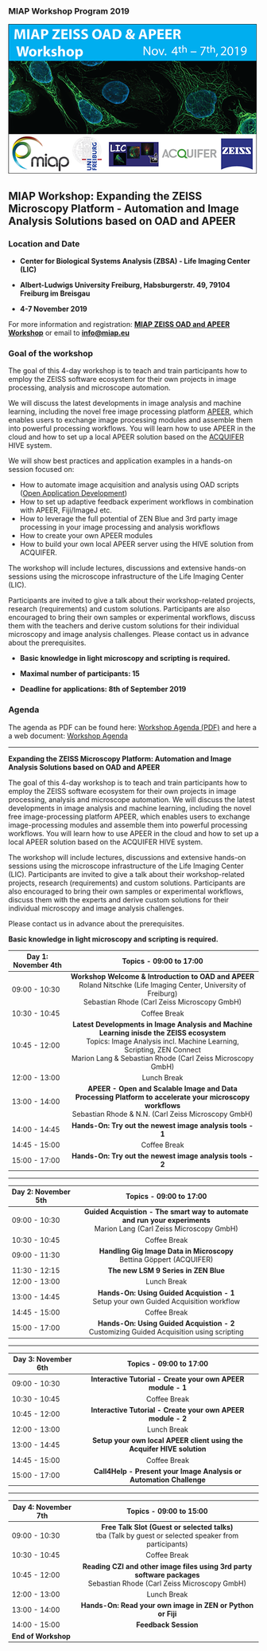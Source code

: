 ### MIAP Workshop Program 2019


![MIAP ZEISS OAD Workshop](../../Images/Advertise_Zeiss_OAD_Workshop.png)


## MIAP Workshop: Expanding the ZEISS Microscopy Platform - Automation and Image Analysis Solutions based on OAD and APEER

### Location and Date

- **Center for Biological Systems Analysis (ZBSA) - Life Imaging Center (LIC)**

- **Albert-Ludwigs University Freiburg, Habsburgerstr. 49, 79104 Freiburg im Breisgau**

- **4-7 November 2019**

For more information and registration: [**MIAP ZEISS OAD and APEER Workshop**](https://miap.eu/miap-events/miap-workshops/2019-11-zeiss-oad-apeer/) or email to [**info@miap.eu**](mailto:info@miap.eu)

### Goal of the workshop

 The goal of this 4-day workshop is to teach and train participants how to employ the ZEISS software ecosystem for their own projects in image processing, analysis and microscope automation.

We will discuss the latest developments in image analysis and machine learning, including the novel free image processing platform [APEER](https://www.apeer.com), which enables users to exchange image processing modules and assemble them into powerful processing workflows. You will learn how to use APEER in the cloud and how to set up a local APEER solution based on the [ACQUIFER](https://www.acquifer.de/) HIVE system.

We will show best practices and application examples in a hands-on session focused on:

- How to automate image acquisition and analysis using OAD scripts ([Open Application Development](https://github.com/zeiss-microscopy/OAD))
- How to set up adaptive feedback experiment workflows in combination with APEER, Fiji/ImageJ etc.
- How to leverage the full potential of ZEN Blue and 3rd party image processing in your image processing and analysis workflows
- How to create your own APEER modules
- How to build your own local APEER server using the HIVE solution from ACQUIFER.

The workshop will include lectures, discussions and extensive hands-on sessions using the microscope infrastructure of the Life Imaging Center (LIC).

Participants are invited to give a talk about their workshop-related projects, research (requirements) and custom solutions. Participants are also encouraged to bring their own samples or experimental workflows, discuss them with the teachers and derive custom solutions for their individual microscopy and image analysis challenges. Please contact us in advance about the prerequisites.

- **Basic knowledge in light microscopy and scripting is required.**

- **Maximal number of participants: 15**

- **Deadline for applications: 8th of September 2019**

### Agenda

The agenda as PDF can be found here: [Workshop Agenda (PDF)](https://github.com/zeiss-microscopy/OAD/blob/master/Workshops/2019_MIAP_Zeiss_OAD/Agenda_Zeiss_OAD_v3.pdf) and here a a web document: [Workshop Agenda](https://github.com/zeiss-microscopy/OAD/blob/master/Workshops/2019_MIAP_Zeiss_OAD/README.md)
***


**Expanding the ZEISS Microscopy Platform: Automation and Image Analysis Solutions based on OAD and APEER**

The goal of this 4-day workshop is to teach and train participants how to employ the ZEISS software
ecosystem for their own projects in image processing, analysis and microscope automation. We will
discuss the latest developments in image analysis and machine learning, including the novel free
image-processing platform APEER, which enables users to exchange image-processing modules and
assemble them into powerful processing workflows. You will learn how to use APEER in the cloud and
how to set up a local APEER solution based on the ACQUIFER HIVE system.

The workshop will include lectures, discussions and extensive hands-on sessions using the
microscope infrastructure of the Life Imaging Center (LIC). Participants are invited to give a talk
about their workshop-related projects, research (requirements) and custom solutions. Participants
are also encouraged to bring their own samples or experimental workflows, discuss them with the
experts and derive custom solutions for their individual microscopy and image analysis challenges.

Please contact us in advance about the prerequisites.

**Basic knowledge in light microscopy and scripting is required.**


| Day 1: November 4th |                                                                                                   Topics   -   09:00 to 17:00                                                                                                    |
| ------------------- | :------------------------------------------------------------------------------------------------------------------------------------------------------------------------------------------------------------------------------: |
| 09:00 - 10:30       |                              **Workshop Welcome & Introduction to OAD and APEER**<br>Roland Nitschke (Life Imaging Center, University of Freiburg)<br>Sebastian Rhode (Carl Zeiss Microscopy GmbH)                               |
| 10:30 - 10:45       |                                                                                                           Coffee Break                                                                                                           |
| 10:45 - 12:00       | **Latest Developments in Image Analysis and Machine Learning inisde the ZEISS ecosystem**<br>Topics: Image Analysis incl. Machine Learning, Scripting, ZEN Connect<br>Marion Lang & Sebastian Rhode (Carl Zeiss Microscopy GmbH) |
| 12:00 - 13:00       |                                                                                                           Lunch Break                                                                                                            |
| 13:00 - 14:00       |                                 **APEER - Open and Scalable Image and Data Processing Platform to accelerate your microscopy workflows**<br>Sebastian Rhode & N.N. (Carl Zeiss Microscopy GmbH)                                  |
| 14:00 - 14:45       |                                                                                    **Hands-On: Try out the newest image analysis tools - 1**                                                                                     |
| 14:45 - 15:00       |                                                                                                           Coffee Break                                                                                                           |
| 15:00 - 17:00       |                                                                                    **Hands-On: Try out the newest image analysis tools - 2**                                                                                     |

***

| Day 2: November 5th |                                              Topics   -   09:00 to 17:00                                               |
| ------------------- | :--------------------------------------------------------------------------------------------------------------------: |
| 09:00 - 10:30       | **Guided Acquistion - The smart way to automate and run your experiments**<br>Marion Lang (Carl Zeiss Microscopy GmbH) |
| 10:30 - 10:45       |                                                      Coffee Break                                                      |
| 09:00 - 11:30       |                        **Handling Gig Image Data in Microscopy**<br>Bettina Göppert (ACQUIFER)                         |
| 11:30 - 12:15       |                                          **The new LSM 9 Series in ZEN Blue**                                          |
| 12:00 - 13:00       |                                                      Lunch Break                                                       |
| 13:00 - 14:45       |                **Hands-On: Using Guided Acquistion - 1**<br>Setup your own Guided Acquisition workflow                 |
| 14:45 - 15:00       |                                                      Coffee Break                                                      |
| 15:00 - 17:00       |              **Hands-On: Using Guided Acquistion - 2**<br>Customizing Guided Acquisition using scripting               |

***

| Day 3: November 6th |                      Topics   -   09:00 to 17:00                       |
| ------------------- | :--------------------------------------------------------------------: |
| 09:00 - 10:30       |      **Interactive Tutorial - Create your own APEER module - 1**       |
| 10:30 - 10:45       |                              Coffee Break                              |
| 10:45 - 12:00       |      **Interactive Tutorial - Create your own APEER module - 2**       |
| 12:00 - 13:00       |                              Lunch Break                               |
| 13:00 - 14:45       | **Setup your own local APEER client using the Acquifer HIVE solution** |
| 14:45 - 15:00       |                              Coffee Break                              |
| 15:00 - 17:00       |  **Call4Help - Present your Image Analysis or Automation Challenge**   |

***

| Day 4: November 7th |                                               Topics   -   09:00 to 15:00                                               |
| ------------------- | :---------------------------------------------------------------------------------------------------------------------: |
| 09:00 - 10:30       |        **Free Talk Slot (Guest or selected talks)**<br>tba (Talk by guest or selected speaker from participants)        |
| 10:30 - 10:45       |                                                      Coffee Break                                                       |
| 10:45 - 12:00       | **Reading CZI and other image files using 3rd party software packages**<br>Sebastian Rhode (Carl Zeiss Microscopy GmbH) |
| 12:00 - 13:00       |                                                       Lunch Break                                                       |
| 13:00 - 14:00       |                               **Hands-On: Read your own image in ZEN or Python or Fiji**                                |
| 14:00 - 15:00       |                                                  **Feedback Session**                                                   |
| **End of Workshop** |                                                                                                                         |